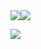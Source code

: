 <div align="center">
  <div style="display: flex;">
    <img src="https://github-readme-stats.vercel.app/api?username=iShi0n&show_icons=true&theme=tokyonight&count_private=true" style="vertical-align: top;" />
    <img src="https://github-readme-stats.vercel.app/api/wakatime?username=iShi0n&theme=tokyonight&count_private=true&layout=compact" />
  </div>
</div>

![](https://hit.yhype.me/github/profile?user_id=46503804)
